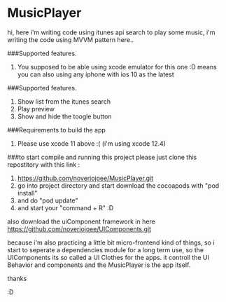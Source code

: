 # MusicPlayer

hi, here i'm writing code using itunes api search to play some music,
i'm writing the code using MVVM pattern here..


###Supported features.
1. You supposed to be able using xcode emulator for this one :D means you can also using any iphone with ios 10 as the latest

###Supported features.
1. Show list from the itunes search
2. Play preview
3. Show and hide the toogle button

###Requirements to build the app
1. Please use xcode 11 above :( (i'm using xcode 12.4)

###to start compile and running this project
please just clone this repostitory with this link : 
1. https://github.com/noveriojoee/MusicPlayer.git
2. go into project directory and start download the cocoapods with "pod install"
3. and do "pod update"
4. and start your "command + R" :D

also download the uiComponent framework in here
https://github.com/noveriojoee/UIComponents.git

because i'm also practicing a little bit micro-frontend kind of things, so i start to seperate a dependencies module for a long term use, so the UIComponents its so called a UI Clothes for the apps. it controll the UI Behavior and components
and the MusicPlayer is the app itself.


thanks

:D

